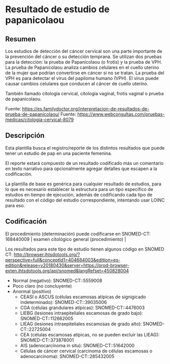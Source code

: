 # Resultado de estudio de papanicolaou

## Resumen

Los estudios de detección del cáncer cervical son una parte importante de la prevención
del cáncer o su detección temprana. Se utilizan dos pruebas para la detección: la prueba
de Papanicolaou (o frotis) y la prueba de VPH. La prueba de Papanicolaou analiza cambios
celulares en el cuello uterino de la mujer que podrían convertirse en cáncer si no se tratan.
La prueba del VPH es para detectar el virus del papiloma humano (VPH). El virus puede causar
cambios celulares que conducen al cáncer de cuello uterino.

También llamado citología cervical, citología vaginal, frotis vaginal o prueba de papanicolaou.

Fuente: https://es.familydoctor.org/interpretacion-de-resultados-de-prueba-de-papanicolaou/
Fuente: https://www.webconsultas.com/pruebas-medicas/citologia-cervical-8079

## Descripción

Esta plantilla busca el registro/reporte de los distintos resultados que puede tener
un estudio de pap en una paciente femenina.

El reporte estará compuesto de un resultado codificado más un comentario en texto
narrativo para opcionalmente agregar detalles que escapen a la codificación.

La plantilla de base es genérica para cualquier resultado de estudios, para lo que es
necesario establecer la estructura para un tipo específico de estudios en tiempo de
ejecución, además de codificando cada tipo de resultado con el código del estudio
correspondiente, intentando usar LOINC para eso.


## Codificación

El procedimiento (determinación) puede codificarse en SNOMED-CT: 168440009 | examen citológico general (procedimiento) |

Los resultados para este tipo de estudio tienen algunos código en SNOMED CT:
http://browser.ihtsdotools.org/?perspective=full&conceptId1=404684003&edition=es-edition&release=v20180430&server=https://prod-browser-exten.ihtsdotools.org/api/snomed&langRefset=450828004

+ Normal (negativo): SNOMED-CT::5559008
+ Poco claro (no concluyente)
+ Anormal (positivo)
  + CEASI o ASCUS (células escamosas atípicas de signigicado indeterminado): SNOMED-CT::39035006
  + CGA (células grandulares atípicas): SNOMED-CT::4476003
  + LIEBG (lesiones intraepiteliales escamosas de grado bajo): SNOMED-CT::112662005
  + LIEAG (lesiones intraepiteliales escamosas de grado alto): SNOMED-CT::22725004
  + CEA (células escamosas atípicas, no se pueden excluir las LIEAG): SNOMED-CT::373878001
  + AIS (adenocarcinoma in situ): SNOMED-CT::51642000
  + Células de cáncer cervical (carcinoma de células escamosas o adenocarcinoma): SNOMED-CT::285432005